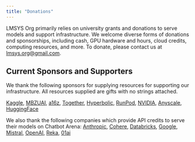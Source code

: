 ```yaml
---
title: "Donations"
---
```

        
LMSYS Org primarily relies on university grants and donations to serve models and support infrastructure. We welcome diverse forms of donations and sponsorships, including cash, GPU hardware and hours, cloud credits, computing resources, and more. To donate, please contact us at [lmsys.org@gmail.com](mailto:lmsysorg@gmail.com?subject=Donation%20to%20LMSYS%20Org).

## Current Sponsors and Supporters

We thank the following sponsors for supplying resources for supporting our infrastructure. All resources supplied are gifts with no strings attached.

[Kaggle](https://www.kaggle.com/), [MBZUAI](https://mbzuai.ac.ae/), [a16z](https://a16z.com/), [Together](https://www.together.ai/), [Hyperbolic](https://hyperbolic.xyz), [RunPod](https://www.runpod.io/), [NVIDIA](https://build.nvidia.com/), [Anyscale](https://www.anyscale.com/), [HuggingFace](https://huggingface.co/)

We also thank the following companies which provide API credits to serve their models on Chatbot Arena:
[Anthropic](https://www.anthropic.com/), [Cohere](https://cohere.com/), [Databricks](https://www.databricks.com/), [Google](https://ai.google.dev/), [Mistral](https://mistral.ai/), [OpenAI](https://www.openai.com/), [Reka](https://www.reka.ai/), [01ai](https://www.01.ai/)